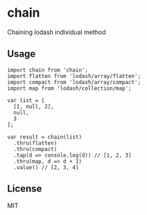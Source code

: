 # chain

Chaining lodash individual method

## Usage

```
import chain from 'chain';
import flatten from 'lodash/array/flatten';
import compact from 'lodash/array/compact';
import map from 'lodash/collection/map';

var list = [
  [1, null, 2],
  null,
  3
];

var result = chain(list)
  .thru(flatten)
  .thru(compact)
  .tap(d => console.log(d)) // [1, 2, 3]
  .thru(map, d => d + 1)
  .value() // [2, 3, 4]
```

## License

MIT
